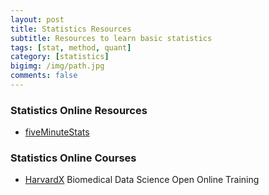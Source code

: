 ```yaml
---
layout: post
title: Statistics Resources
subtitle: Resources to learn basic statistics
tags: [stat, method, quant]
category: [statistics]
bigimg: /img/path.jpg
comments: false
---
```


### Statistics Online Resources

- [fiveMinuteStats](http://stephens999.github.io/fiveMinuteStats/index.html)


### Statistics Online Courses

- [HarvardX](http://rafalab.github.io/pages/harvardx.html) Biomedical Data Science Open Online Training


